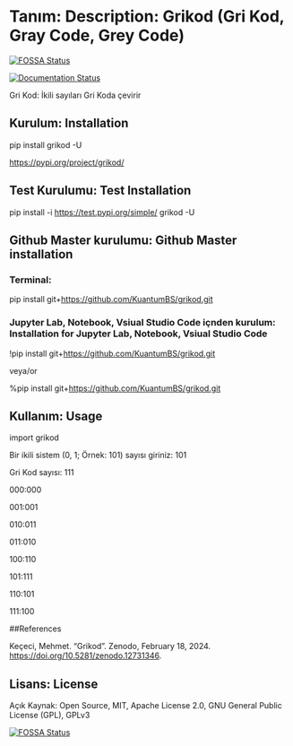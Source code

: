 # Tanım: Description: Grikod (Gri Kod, Gray Code, Grey Code)
[![FOSSA Status](https://app.fossa.com/api/projects/git%2Bgithub.com%2FKuantumBS%2Fgrikod.svg?type=shield)](https://app.fossa.com/projects/git%2Bgithub.com%2FKuantumBS%2Fgrikod?ref=badge_shield)

[![Documentation Status](https://readthedocs.org/projects/grikod/badge/?version=main)](https://grikod.readthedocs.io/en/main/?badge=main)


Gri Kod: İkili sayıları Gri Koda çevirir

## Kurulum: Installation

pip install grikod -U

https://pypi.org/project/grikod/

## Test Kurulumu: Test Installation

pip install -i https://test.pypi.org/simple/ grikod -U

## Github Master kurulumu: Github Master installation

### Terminal:

pip install git+https://github.com/KuantumBS/grikod.git

### Jupyter Lab, Notebook, Vsiual Studio Code içnden kurulum: Installation for Jupyter Lab, Notebook, Vsiual Studio Code

!pip install git+https://github.com/KuantumBS/grikod.git

veya/or

%pip install git+https://github.com/KuantumBS/grikod.git

## Kullanım: Usage

import grikod

Bir ikili sistem (0, 1; Örnek: 101) sayısı giriniz:  101

Gri Kod sayısı:  111

000:000 

001:001 

010:011 

011:010 

100:110 

101:111 

110:101 

111:100 

##References

Keçeci, Mehmet. “Grikod”. Zenodo, February 18, 2024. https://doi.org/10.5281/zenodo.12731346.

## Lisans: License

Açık Kaynak: Open Source, MIT, Apache License 2.0, GNU General Public License (GPL), GPLv3


[![FOSSA Status](https://app.fossa.com/api/projects/git%2Bgithub.com%2FKuantumBS%2Fgrikod.svg?type=large)](https://app.fossa.com/projects/git%2Bgithub.com%2FKuantumBS%2Fgrikod?ref=badge_large)
